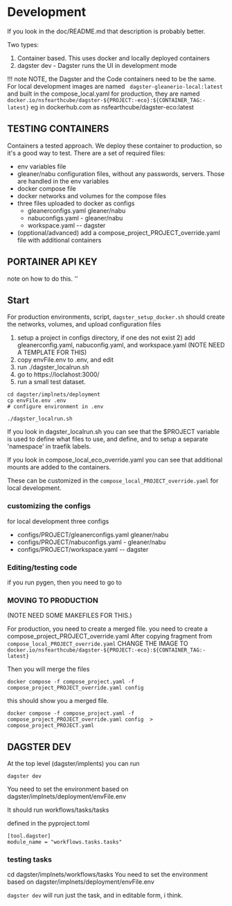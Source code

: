 # Development

If you look in the doc/README.md that description is probably better.


Two types:

1) Container based. This uses docker and locally deployed containers
2) dagster dev   - Dagster runs the UI in development mode

!!!  note 
    NOTE, the Dagster and the Code containers need to be the same.
    For local development images are named ` dagster-gleanerio-local:latest`
    and built in the compose_local.yaml
    for production, they are named `docker.io/nsfearthcube/dagster-${PROJECT:-eco}:${CONTAINER_TAG:-latest}`
    eg in dockerhub.com as nsfearthcube/dagster-eco:latest


## TESTING CONTAINERS

Containers a tested approach. We deploy these container
to production, so it's a good way to test.
There are a set of required files:

* env variables file
* gleaner/nabu configuration files, without any passwords, servers. Those are handled in the env variables
* docker compose file
* docker networks and volumes for the compose files
*  three files uploaded to docker as configs
    * gleanerconfigs.yaml gleaner/nabu
    * nabuconfigs.yaml - gleaner/nabu
    * workspace.yaml -- dagster
* (opptional/advanced) add a compose_project_PROJECT_override.yaml file with additional containers

## PORTAINER API KEY

note on how to do this.
''


## Start
For production environments, script, `dagster_setup_docker.sh`  should create the networks, volumes, and 
upload configuration files

1) setup a project in configs directory, if one des not exist
    2)   add gleanerconfig.yaml, nabuconfig.yaml, and workspace.yaml (NOTE NEED A TEMPLATE FOR THIS)
1) copy envFile.env to .env, and edit
2) run  ./dagster_localrun.sh
4) go to https://loclahost:3000/
5) run a small test dataset.

```
cd dagster/implnets/deployment
cp envFile.env .env
# configure environment in .env 

./dagster_localrun.sh

```

If you look in dagster_localrun.sh you can see that the 
$PROJECT variable is used to define what files to use, and define, and to setup a separate 'namespace' in traefik labels.

If you look in compose_local_eco_override.yaml you can see that
additional mounts are added to the containers.

These can be customized in the  `compose_local_PROJECT_override.yaml` for local development.

### customizing the configs
for local development three configs

* configs/PROJECT/gleanerconfigs.yaml gleaner/nabu
* configs/PROJECT/nabuconfigs.yaml - gleaner/nabu
* configs/PROJECT/workspace.yaml -- dagster

### Editing/testing code

if you run pygen, then you need to go to 

### MOVING TO PRODUCTION

(NOTE NEED SOME MAKEFILES FOR THIS.)

For production, you need to create a merged file.
you need to create a compose_project_PROJECT_override.yaml
After copying fragment from `compose_local_PROJECT_override.yaml`
CHANGE THE IMAGE TO `docker.io/nsfearthcube/dagster-${PROJECT:-eco}:${CONTAINER_TAG:-latest}`

Then you will merge the files

`docker compose -f compose_project.yaml -f compose_project_PROJECT_override.yaml config `

this should show you  a merged file.

`docker compose -f compose_project.yaml -f compose_project_PROJECT_override.yaml config  > compose_project_PROJECT.yaml `

## DAGSTER DEV


At the top level (dagster/implents) you can run 

`dagster dev`

You need to set the environment based on dagster/implnets/deployment/envFile.env

It should run workflows/tasks/tasks

defined in the pyproject.toml

```
[tool.dagster]
module_name = "workflows.tasks.tasks"
```

### testing tasks

cd dagster/implnets/workflows/tasks
You need to set the environment based on dagster/implnets/deployment/envFile.env

`dagster dev`
will run just the task, and in editable form, i think.
